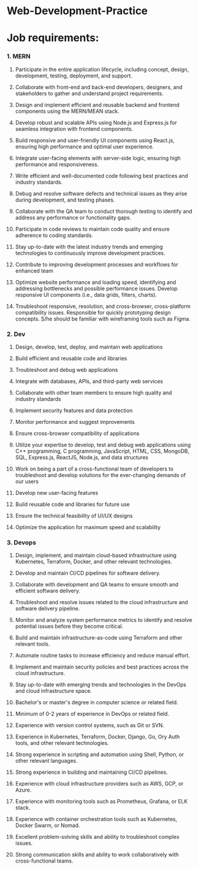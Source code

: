 # Web-Development-Practice

# Job requirements:

###  1. MERN

1. Participate in the entire application lifecycle, including concept, design, development, testing, deployment, and support.

2. Collaborate with front-end and back-end developers, designers, and stakeholders to gather and understand project requirements.

3. Design and implement efficient and reusable backend and frontend components using the MERN/MEAN stack.

4. Develop robust and scalable APIs using Node.js and Express.js for seamless integration with frontend components.

5. Build responsive and user-friendly UI components using React.js, ensuring high performance and optimal user experience.

6. Integrate user-facing elements with server-side logic, ensuring high performance and responsiveness.

7. Write efficient and well-documented code following best practices and industry standards.

8. Debug and resolve software defects and technical issues as they arise during development, and testing phases.

9. Collaborate with the QA team to conduct thorough testing to identify and address any performance or functionality gaps.

10. Participate in code reviews to maintain code quality and ensure adherence to coding standards.

11. Stay up-to-date with the latest industry trends and emerging technologies to continuously improve development practices.

12. Contribute to improving development processes and workflows for enhanced team
    
13. Optimize website performance and loading speed, identifying and addressing bottlenecks and possible performance issues.
Develop responsive UI components (i.e., data grids, filters, charts).

14. Troubleshoot responsive, resolution, and cross-browser, cross-platform compatibility issues.
Responsible for quickly prototyping design concepts. S/he should be familiar with wireframing tools such as Figma.

###  2. Dev

1. Design, develop, test, deploy, and maintain web applications

2. Build efficient and reusable code and libraries

3. Troubleshoot and debug web applications

4. Integrate with databases, APIs, and third-party web services

5. Collaborate with other team members to ensure high quality and industry standards

6. Implement security features and data protection

7. Monitor performance and suggest improvements

8. Ensure cross-browser compatibility of applications

9. Utilize your expertise to develop, test and debug web applications using C++ programming, C programming, JavaScript, HTML, CSS, MongoDB, SQL, Express.js, ReactJS, Node.js, and data structures

10. Work on being a part of a cross-functional team of developers to troubleshoot and develop solutions for the ever-changing demands of our users

11. Develop new user-facing features

12. Build reusable code and libraries for future use

13. Ensure the technical feasibility of UI/UX designs

14. Optimize the application for maximum speed and scalability


###  3. Devops

1. Design, implement, and maintain cloud-based infrastructure using Kubernetes, Terraform, Docker, and other relevant technologies.

2. Develop and maintain CI/CD pipelines for software delivery.

3. Collaborate with development and QA teams to ensure smooth and efficient software delivery.

4. Troubleshoot and resolve issues related to the cloud infrastructure and software delivery pipeline.

5. Monitor and analyze system performance metrics to identify and resolve potential issues before they become critical.

6. Build and maintain infrastructure-as-code using Terraform and other relevant tools.

7. Automate routine tasks to increase efficiency and reduce manual effort.

8. Implement and maintain security policies and best practices across the cloud infrastructure.

9. Stay up-to-date with emerging trends and technologies in the DevOps and cloud infrastructure space.

10. Bachelor's or master's degree in computer science or related field.

11. Minimum of 0-2 years of experience in DevOps or related field.

12. Experience with version control systems, such as Git or SVN.

13. Experience in Kubernetes, Terraform, Docker, Django, Go, Ory Auth tools, and other relevant technologies.

14. Strong experience in scripting and automation using Shell, Python, or other relevant languages.

15. Strong experience in building and maintaining CI/CD pipelines.

16. Experience with cloud infrastructure providers such as AWS, GCP, or Azure.

17. Experience with monitoring tools such as Prometheus, Grafana, or ELK stack.

18. Experience with container orchestration tools such as Kubernetes, Docker Swarm, or Nomad.

19. Excellent problem-solving skills and ability to troubleshoot complex issues.

20. Strong communication skills and ability to work collaboratively with cross-functional teams.
